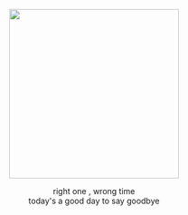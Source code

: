 <p align="center">
<img width="300" height="300" src="https://files.catbox.moe/unze7d.png">

<div align="center">
right one , wrong time
<div align="center">
today's a good day to say goodbye
